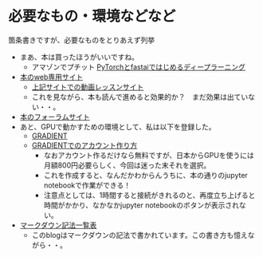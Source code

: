 # 必要なもの・環境などなど
  
  
箇条書きですが、必要なものをとりあえず列挙

* まあ、本は買ったほうがいいですね。
  * アマゾンでプチット [PyTorchとfastaiではじめるディープラーニング](https://www.amazon.co.jp/PyTorch%E3%81%A8fastai%E3%81%A7%E3%81%AF%E3%81%98%E3%82%81%E3%82%8B%E3%83%87%E3%82%A3%E3%83%BC%E3%83%97%E3%83%A9%E3%83%BC%E3%83%8B%E3%83%B3%E3%82%B0-%E2%80%95%E3%82%A8%E3%83%B3%E3%82%B8%E3%83%8B%E3%82%A2%E3%81%AE%E3%81%9F%E3%82%81%E3%81%AEAI%E3%82%A2%E3%83%97%E3%83%AA%E3%82%B1%E3%83%BC%E3%82%B7%E3%83%A7%E3%83%B3%E9%96%8B%E7%99%BA-Jeremy-Howard/dp/4873119421/ref=sr_1_1?__mk_ja_JP=%E3%82%AB%E3%82%BF%E3%82%AB%E3%83%8A&dchild=1&keywords=fastai&qid=1625885987&sr=8-1)
* [本のweb専用サイト](https://book.fast.ai/)
  * [上記サイトでの動画レッスンサイト](https://course.fast.ai/videos/?lesson=1)
  * これを見ながら、本も読んで進めると効果的か？　まだ効果は出ていない・・。
* [本のフォーラムサイト](https://forums.fast.ai/)
* あと、GPUで動かすための環境として、私は以下を登録した。
  * [GRADIENT](https://console.paperspace.com/signup?gradient=true)
  * [GRADIENTでのアカウント作り方](https://course.fast.ai/start_gradient)
    * なおアカウント作るだけなら無料ですが、日本からGPUを使うには月額800円必要らしく、今回は迷った末それを選択。
    * これを作成すると、なんだかわからんうちに、本の通りのjupyter notebookで作業ができる！
    * 注意点としては、1時間すると接続がきれるのと、再度立ち上げると時間がかかり、なかなかjupyter notebookのボタンが表示されない。
* [マークダウン記法一覧表](https://qiita.com/kamorits/items/6f342da395ad57468ae3)
  * このblogはマークダウンの記法で書かれています。この書き方も憶えながら・・。 
